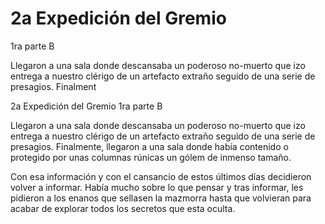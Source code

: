 # 2a Expedición del Gremio
1ra parte B

Llegaron a una sala donde descansaba un poderoso no-muerto que izo entrega a nuestro clérigo de un artefacto extraño seguido de una serie de presagios. 
Finalment

2a Expedición del Gremio
1ra parte B

Llegaron a una sala donde descansaba un poderoso no-muerto que izo entrega a nuestro clérigo de un artefacto extraño seguido de una serie de presagios. 
Finalmente, llegaron a una sala donde había contenido o protegido por unas columnas rúnicas un gólem de inmenso tamaño.

Con esa información y con el cansancio de estos últimos días decidieron volver a informar. Había mucho sobre lo que pensar y tras informar, les pidieron a los enanos que sellasen la mazmorra hasta que volvieran para acabar de explorar todos los secretos que esta oculta.

